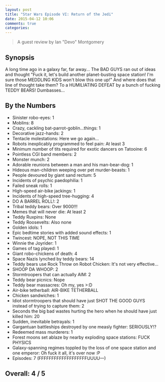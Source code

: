 ```yaml
---
layout: post
title: "Star Wars Episode VI: Return of the Jedi"
date: 2015-04-12 10:06
comments: true
categories: 
---
```


> A guest review by Ian "Devo" Montgomery

## Synopsis

A long time ago in a galaxy far, far away... The BAD GUYS ran out of ideas and thought "Fuck it, let's build another planet-busting space station! I'm sure those MEDDLING KIDS won't blow this one up!" And where does that line of thought take them? To a HUMILIATING DEFEAT by a bunch of fucking TEDDY BEARS! Dumbasses...

## By the Numbers

* Sinister robo-eyes: 1
* Moblins: 8
* Crazy, cackling bat-parrot-goblin...things: 1
* Decorative jazz-hands: 2
* Tentacle molestations: Here we go again...
* Robots inexplicably programmed to feel pain: At least 3
* Minimum number of tits required for exotic dancers on Tatooine: 6
* Pointless CGI band members: 2
* Monster munch: 2
* Adorable reunions between a man and his man-bear-dog: 1
* Hideous man-children weeping over pet murder-beasts: 1
* People devoured by giant sand rectum: 5
* Incidents of psychic paedophilia: 1
* Failed sneak rolls: 1
* High-speed air-bike jackings: 1
* Incidents of high-speed tree-hugging: 4
* DO A BARREL ROLL!: 2
* Tribal teddy bears: Over 9000!!!
* Memes that will never die: At least 2
* Teddy Ruxpins: None
* Teddy Roosevelts: Also none
* Golden idols: 1
* Epic bedtime stories with added sound effects: 1
* Twincest: NOPE, NOT THIS TIME
* Winnie the Joyrider: 1
* Games of tag played: 1
* Giant robo-chickens of death: 4
* Space Nazis lynched by teddy bears: 14
* Teddy bears use Rock Throw on Robot Chicken: It's not very effective...
* SHOOP DA WHOOP: 2
* Stormtroopers that can actually AIM: 2
* Teddy bear picnics: Nope
* Teddy bear massacres: Oh my, yes >:D
* Air-bike tetherball: AIR-BIKE TETHERBALL
* Chicken sandwiches: 1
* Idiot stormtroopers that should have just SHOT THE GOOD GUYS instead of trying to capture them: 2
* Seconds the big bad wastes hurting the hero when he should have just killed him: 20
* Sudden, inevitable betrayals: 1
* Gargantuan battleships destroyed by one measly fighter: SERIOUSLY!?
* Redeemed mass murderers: 1
* Forest moons set ablaze by nearby exploding space stations: FUCK PHYSICS
* Galaxy-spanning regimes toppled by the loss of one space station and one emperor: Oh fuck it all, it's over now :P
* Episodes: 7 (FFFFFFFFFFFFFFFFFFFUUUU&mdash;)

## Overall: 4 / 5
